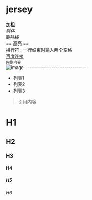 # jersey

**加粗**  
*斜体*  
~~删除线~~  
== 高亮 ==  
换行符 : 一行结束时输入两个空格  
[百度连接](http://baidu.com)  
`内嵌内容`   
![image](http://baidu.com)  
-----------------------------    
 
* 列表1
* 列表2
* 列表3

> 引用内容

# H1
## H2
### H3
#### H4
##### H5
###### H6
